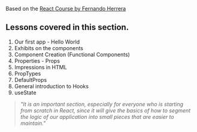 Based on the [React Course by Fernando Herrera](https://www.udemy.com/course/react-cero-experto/)

## Lessons covered in this section.
1. Our first app - Hello World
2. Exhibits on the components
3. Component Creation (Functional Components)
4. Properties - Props
5. Impressions in HTML
6. PropTypes
7. DefaultProps
8. General introduction to Hooks
9. useState

> _"It is an important section, especially for everyone who is starting from scratch in React, since it will give the basics of how to segment the logic of our application into small pieces that are easier to maintain."_
